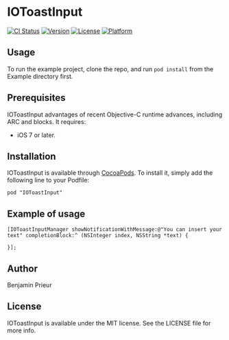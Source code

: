 # IOToastInput

[![CI Status](http://img.shields.io/travis/ibeneb/IOToastInput.svg?style=flat)](https://travis-ci.org/ibeneb/IOToastInput)
[![Version](https://img.shields.io/cocoapods/v/IOToastInput.svg?style=flat)](http://cocoadocs.org/docsets/IOToastInput)
[![License](https://img.shields.io/cocoapods/l/IOToastInput.svg?style=flat)](http://cocoadocs.org/docsets/IOToastInput)
[![Platform](https://img.shields.io/cocoapods/p/IOToastInput.svg?style=flat)](http://cocoadocs.org/docsets/IOToastInput)

## Usage

To run the example project, clone the repo, and run `pod install` from the Example directory first.

## Prerequisites

IOToastInput advantages of recent Objective-C runtime advances, including ARC and blocks. It requires:

- iOS 7 or later.

## Installation

IOToastInput is available through [CocoaPods](http://cocoapods.org). To install
it, simply add the following line to your Podfile:

    pod "IOToastInput"

## Example of usage

````objc
[IOToastInputManager showNotificationWithMessage:@"You can insert your text" completionBlock:^ (NSInteger index, NSString *text) {

}];
````

## Author

Benjamin Prieur

## License

IOToastInput is available under the MIT license. See the LICENSE file for more info.

